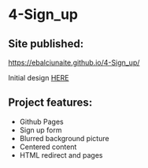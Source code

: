 # 4-Sign_up

## Site published:
https://ebalciunaite.github.io/4-Sign_up/

Initial design [HERE](https://cdn.discordapp.com/attachments/648536139677958156/648860801997996052/day1dr.png)

## Project features:
- Github Pages
- Sign up form
- Blurred background picture
- Centered content
- HTML redirect and pages

